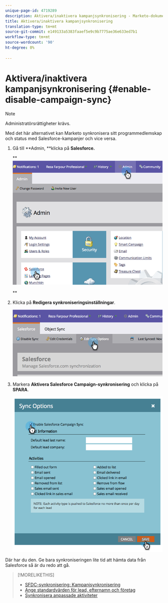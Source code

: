 ```yaml
---
unique-page-id: 4719289
description: Aktivera/inaktivera kampanjsynkronisering - Marketo-dokument - Produktdokumentation
title: Aktivera/inaktivera kampanjsynkronisering
translation-type: tm+mt
source-git-commit: e149133a5383faaef5e9c9b7775ae36e633ed7b1
workflow-type: tm+mt
source-wordcount: '90'
ht-degree: 0%

---
```



# Aktivera/inaktivera kampanjsynkronisering {#enable-disable-campaign-sync}

>[!NOTE]
>
>Administratörsrättigheter krävs.

Med det här alternativet kan Marketo synkronisera sitt programmedlemskap och status med Salesforce-kampanjer och vice versa.

1. Gå till **Admin, **klicka på **Salesforce.**

   ** ![](assets/image2014-12-9-13-3a36-3a49.png)

   **

1. Klicka på **Redigera synkroniseringsinställningar**.

   ![](assets/image2014-12-9-13-3a37-3a0.png)

1. Markera **Aktivera Salesforce Campaign-synkronisering** och klicka på **SPARA**.

   ![](assets/image2014-12-9-13-3a37-3a8.png)

Där har du den. Ge bara synkroniseringen lite tid att hämta data från Salesforce så är du redo att gå.

>[!MORELIKETHIS]
>
>* [SFDC-synkronisering: Kampanjsynkronisering](../../../../../product-docs/crm-sync/salesforce-sync/sfdc-sync-details/sfdc-sync-campaign-sync.md)
>* [Ange standardvärden för lead, efternamn och företag](set-default-person-last-name-and-company-name.md)
>* [Synkronisera anpassade aktiviteter](customize-activities-sync.md)

>



